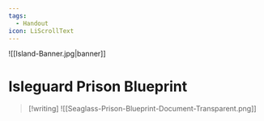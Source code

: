 ```yaml
---
tags:
  - Handout
icon: LiScrollText
---
```


![[Island-Banner.jpg|banner]]

# Isleguard Prison Blueprint

>[!writing]
>![[Seaglass-Prison-Blueprint-Document-Transparent.png]]
